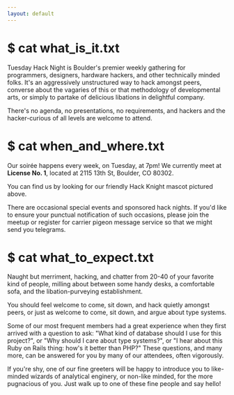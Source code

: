 ```yaml
---
layout: default
---
```


# $ cat what_is_it.txt
  <p>
    Tuesday Hack Night is Boulder's premier weekly gathering for programmers, designers, hardware hackers, and other technically minded folks. It's an aggressively unstructured way to hack amongst peers, converse about the vagaries of this or that methodology of developmental arts, or simply to partake of delicious libations in delightful company.
  </p>
  <p>
    There's no agenda, no presentations, no requirements, and hackers and the hacker-curious of all levels are welcome to attend.
  </p>

# $ cat when_and_where.txt
  <p>
    Our soirée happens every week, on Tuesday, at 7pm! We currently meet at <b>License No. 1</b>, located at 2115 13th St, Boulder, CO 80302.
  </p>
  <p>
    You can find us by looking for our friendly Hack Knight mascot pictured above.
  </p>
  <p>
    There are occasional special events and sponsored hack nights. If you'd like to ensure your punctual notification of such occasions, please join the meetup or register for carrier pigeon message service so that we might send you telegrams.
  </p>

# $ cat what_to_expect.txt
  <p>
    Naught but merriment, hacking, and chatter from 20-40 of your favorite kind of people, milling about between some handy desks, a comfortable sofa, and the libation-purveying establishment.
  </p>
  <p>
    You should feel welcome to come, sit down, and hack quietly amongst peers, or just as welcome to come, sit down, and argue about type systems.
  </p>
  <p>
    Some of our most frequent members had a great experience when they first arrived with a question to ask: "What kind of database should I use for this project?", or "Why should I care about type systems?", or "I hear about this Ruby on Rails thing: how's it better than PHP?" These questions, and many more, can be answered for you by many of our attendees, often vigorously.
  </p>
  <p>
    If you're shy, one of our fine greeters will be happy to introduce you to like-minded wizards of analytical enginery, or non-like minded, for the more pugnacious of you. Just walk up to one of these fine people and say hello!
  </p>
